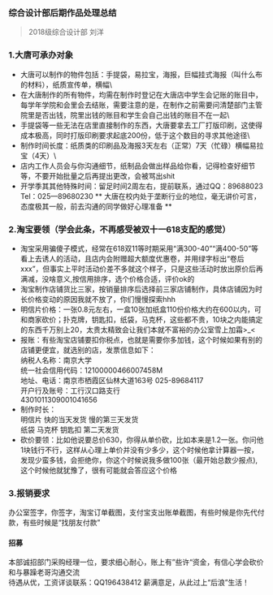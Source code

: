 ### 综合设计部后期作品处理总结

> 2018级综合设计部 刘洋

### 1.大唐可承办对象
* 大唐可以制作的物件包括：手提袋，易拉宝，海报，巨幅挂式海报（叫什么布的材料），纸质宣传单，横幅\
* 在大唐制作的所有物件，均需在制作时登记在大唐店中学生会记账的账目中，每学年学院和会里会去结账，需要注意的是，在制作之前需要问清楚部门主管院里是否出钱，院里出钱的账目和学生会自己出钱的账目不在一起\
* 手提袋等一些无法在店里直接制作的东西，大唐要拿去工厂打版印刷，这使得成本极高，同时打版印刷要求起底200份，低于这个数目的寻求其他途径\
* 制作时间长度：纸质类的印刷品及海报3天左右（正常）7天（忙碌）横幅易拉宝（4天）\
* 店内工作人员会与你沟通细节，纸制品会做出样品给你看，记得检查好细节等，不要开始批量之后再提出更改，会被骂出shit
* 开学季其其他特殊时间：留足时间2周左右，提前联系，通过QQ：89688023 Tel：025—89680230
  ** 大唐在校内处于垄断行业的地位，毫无讲价可言，态度极其一般，前去沟通的同学做好心理准备 **

### 2.淘宝要领（**学会此条，不再感受被双十一618支配的感觉**）
* 淘宝采用骗傻子模式，经常在618双11等时期采用“满300-40”“满400-50”等看上去诱人的活动，且店内会附赠超大额度优惠卷，并用绿字标出“卷后xxx”，但事实上平时活动价差不多就这个样子，只是这些活动时放出原价后再满减，没啥意义,按信用排序，选个价格合适，评价ok的
* 淘宝制作店铺货比三家，按销量排序后选择前三家店铺制作，具体店铺因为时长价格变动的原因我就不放了，你们慢慢探索hhh
* 明信片价格：一张0.8元左右，一盒10张加纸盒110份价格大约在600以内，可和商家砍价；扑克牌，钥匙扣，纸袋，马克杯，这些都不贵，10块之内能搞定的东西千万别上20，太贵太精致会让我们本就不富裕的办公室雪上加霜>_<
* 报账：有些淘宝店铺要扣你税点，也就是需要你多加钱，这个时候如果有别的店铺更便宜，就选别的店，发票信息如下：\
  纳税人名称：南京大学\
统一社会信用代码：12100000466007458M\
地址、电话：南京市栖霞区仙林大道163号 025-89684117\
开户行及账号：工行汉口路支行\
4301011309001041656
* 制作时长：\
  明信片 快的当天发货 慢的第三天发货\
  纸袋 马克杯 钥匙扣 第二天发货 
* 砍价要领：比如他说要总价630，你得从单价砍，比如本来是1.2一张。你问他1块钱行不行，这样从心理上单价并没有少多少，这个时候他拿计算器一按，发现少蛮多钱，会拒绝你，你这个时候说我多做100张（最开始总数少报点),这个时候他就犹豫了，很有可能就会答应这个价格

### 3.报销要求
  办公室签字，你签字，淘宝订单截图，支付宝支出账单截图，有些时候是你先代付款，有些时候是“找朋友付款”

#### 招募
本部诚招部门采购经理一位，要求细心耐心，账上有”些许“资金，有信心学会砍价和与暴躁老哥沟通交流\
待遇从优，工资详谈联系：QQ196438412
薪满意足，从此过上“后浪”生活！         




